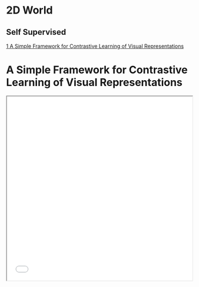 # 2D World
## Self Supervised


<a href="https://arxiv.org/pdf/2002.05709.pdf" target="_blank">1 A Simple Framework for Contrastive Learning of Visual Representations</a>


<h1>A Simple Framework for Contrastive Learning of Visual Representations</h1>
<iframe src="A Simple Framework for Contrastive Learning of Visual Representations.pdf" width="100%" height="500px">
</iframe>